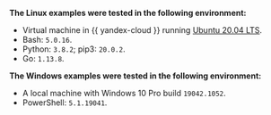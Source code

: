 **The Linux examples were tested in the following environment:**

- Virtual machine in {{ yandex-cloud }} running [Ubuntu 20.04 LTS](https://cloud.yandex.com/en/marketplace/products/yc/ubuntu-20-04-lts).
- Bash: `5.0.16`.
- Python: `3.8.2`; pip3: `20.0.2`.
- Go: `1.13.8`.

**The Windows examples were tested in the following environment:**

* A local machine with Windows 10 Pro build `19042.1052`.
* PowerShell: `5.1.19041`.

